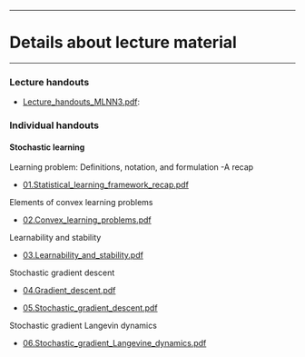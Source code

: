 <!-- -------------------------------------------------------------------------------- -->

<!-- Copyright 2024 Georgios Karagiannis -->

<!-- georgios.karagiannis@durham.ac.uk -->
<!-- Associate Professor -->
<!-- Department of Mathematical Sciences, Durham University, Durham,  UK  -->

<!-- This file is part of Machine_Learning_and_Neural_Networks_III_Epiphany_2024 -->
<!-- which is the material of the course -->
<!-- MATH3431 Machine Learning and Neural Networks III -->
<!-- Epiphany term -->
<!-- taught by Georgios P. Katagiannis in the Department of Mathematical Sciences   -->
<!-- in the University of Durham  in Epiphany term in 2024 -->

<!-- Machine_Learning_and_Neural_Networks_III_Epiphany_2024 is free software: -->
<!-- you can redistribute it and/or modify it-->
<!-- under the terms of the GNU General Public License as published by -->
<!-- the Free Software Foundation version 3 of the License. -->

<!-- Machine_Learning_and_Neural_Networks_III_Epiphany_2024 is distributed ->
<!-- in the hope that it will be useful, -->
<!-- but WITHOUT ANY WARRANTY; without even the implied warranty of -->
<!-- MERCHANTABILITY or FITNESS FOR A PARTICULAR PURPOSE.  See the -->
<!-- GNU General Public License for more details. -->

<!-- You should have received a copy of the GNU General Public License -->
<!-- along with Machine_Learning_and_Neural_Networks_III_Epiphany_2024 -->
<!-- If not, see <http://www.gnu.org/licenses/>. -->

<!-- -------------------------------------------------------------------------------- -->


------------------------------------------------------------------------

# Details about lecture material

------------------------------------------------------------------------

### Lecture handouts

-   [Lecture_handouts_MLNN3.pdf](https://github.com/georgios-stats/Machine_Learning_and_Neural_Networks_III_Epiphany_2024/blob/master/Lecture_handouts/Lecture_handouts_MLNN3.pdf):

### Individual handouts

#### Stochastic learning  

Learning problem: Definitions, notation, and formulation -A recap  

+ [01.Statistical_learning_framework_recap.pdf](https://github.com/georgios-stats/Machine_Learning_and_Neural_Networks_III_Epiphany_2024/blob/master/Lecture_handouts/01.Statistical_learning_framework_recap.pdf)  


Elements of convex learning problems  

+ [02.Convex_learning_problems.pdf](https://github.com/georgios-stats/Machine_Learning_and_Neural_Networks_III_Epiphany_2024/blob/main/Lecture_handouts/02.Convex_learning_problems.pdf)  

Learnability and stability  

+ [03.Learnability_and_stability.pdf](https://github.com/georgios-stats/Machine_Learning_and_Neural_Networks_III_Epiphany_2024/blob/main/Lecture_handouts/03.Learnability_and_stability.pdf)  


Stochastic gradient descent  

+ [04.Gradient_descent.pdf](https://github.com/georgios-stats/Machine_Learning_and_Neural_Networks_III_Epiphany_2024/blob/main/Lecture_handouts/04.Gradient_descent.pdf)  

+ [05.Stochastic_gradient_descent.pdf](https://github.com/georgios-stats/Machine_Learning_and_Neural_Networks_III_Epiphany_2024/blob/main/Lecture_handouts/05.Stochastic_gradient_descent.pdf)  


Stochastic gradient Langevin dynamics  

+ [06.Stochastic_gradient_Langevine_dynamics.pdf](https://github.com/georgios-stats/Machine_Learning_and_Neural_Networks_III_Epiphany_2024/blob/master/Lecture_handouts/06.Stochastic_gradient_Langevine_dynamics.pdf)  


<!--
Support Vector Machines  

+ [05.Support_Vector_Machines.pdf](https://github.com/georgios-stats/Machine_Learning_and_Neural_Networks_III_Epiphany_2024/blob/master/Lecture_handouts/05.Support_Vector_Machines.pdf)  

Kernel methods  

+ [06.Kernel_Methods.pdf](https://github.com/georgios-stats/Machine_Learning_and_Neural_Networks_III_Epiphany_2024/blob/master/Lecture_handouts/06.Kernel_Methods.pdf) 

Artificial Neural Networks  

+ [07.Artificial_neural_networks.pdf](https://github.com/georgios-stats/Machine_Learning_and_Neural_Networks_III_Epiphany_2024/blob/master/Lecture_handouts/07.Artificial_neural_networks.pdf)  

Gaussian process regression  

+ [08.Gaussian_process_regression.pdf](https://github.com/georgios-stats/Machine_Learning_and_Neural_Networks_III_Epiphany_2024/blob/main/Lecture_handouts/08.Gaussian_process_regression.pdf)  

-->
